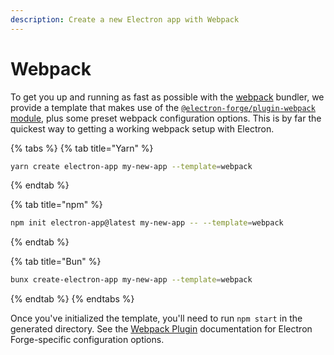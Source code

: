 ```yaml
---
description: Create a new Electron app with Webpack
---
```


# Webpack

To get you up and running as fast as possible with the [webpack](https://webpack.js.org) bundler, we provide a template that makes use of the [`@electron-forge/plugin-webpack` module](../config/plugins/webpack.md), plus some preset webpack configuration options.  This is by far the quickest way to getting a working webpack setup with Electron.

{% tabs %}
{% tab title="Yarn" %}
```bash
yarn create electron-app my-new-app --template=webpack
```
{% endtab %}

{% tab title="npm" %}
```bash
npm init electron-app@latest my-new-app -- --template=webpack
```
{% endtab %}

{% tab title="Bun" %}
```bash
bunx create-electron-app my-new-app --template=webpack
```
{% endtab %}
{% endtabs %}

Once you've initialized the template, you'll need to run `npm start` in the generated directory. See the [Webpack Plugin](../config/plugins/webpack.md) documentation for Electron Forge-specific configuration options.
